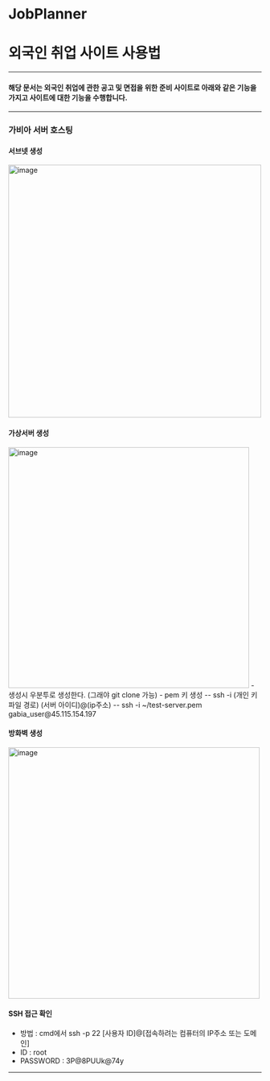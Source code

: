 # JobPlanner

# 외국인 취업 사이트 사용법 #

---

#### 해당 문서는 외국인 취업에 관한 공고 및 면접을 위한 준비 사이트로 아래와 같은 기능을 가지고 사이트에 대한 기능을 수행합니다. ####

---

### 가비아 서버 호스팅 ###

#### 서브넷 생성 ####
<img width="503" alt="image" src="https://github.com/user-attachments/assets/50c12af6-f350-4cfa-8d1e-ba9863cd81f6">

#### 가상서버 생성 ####
<img width="479" alt="image" src="https://github.com/user-attachments/assets/b94fe8b3-f5e7-4d49-a694-d34910ee685f">
- 생성시 우분투로 생성한다. (그래야 git clone 가능)
- pem 키 생성
-- ssh -i (개인 키 파일 경로) (서버 아이디)@(ip주소)
-- ssh -i ~/test-server.pem gabia_user@45.115.154.197


#### 방화벽 생성 ####
<img width="500" alt="image" src="https://github.com/user-attachments/assets/75782941-1e68-4f4f-8f36-c997f8cab030">

#### SSH 접근 확인 ####
 
- 방법 : cmd에서 ssh -p 22 [사용자 ID]@[접속하려는 컴퓨터의 IP주소 또는 도메인]
- ID : root
- PASSWORD : 3P@8PUUk@74y

---



